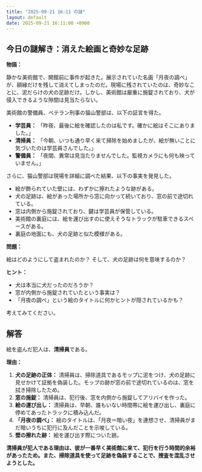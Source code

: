 ```yaml
---
title: "2025-09-21 16:11 の謎"
layout: default
date: 2025-09-21 16:11:00 +0900
---
```

## 今日の謎解き：消えた絵画と奇妙な足跡

**物語：**

静かな美術館で、開館前に事件が起きた。展示されていた名画「月夜の調べ」が、額縁だけを残して消えてしまったのだ。現場に残されていたのは、奇妙なことに、泥だらけの犬の足跡だけ。しかし、美術館は厳重に施錠されており、犬が侵入できるような隙間は見当たらない。

美術館の警備員、ベテラン刑事の猫山警部は、以下の証言を得た。

*   **学芸員：** 「昨夜、最後に絵を確認したのは私です。確かに絵はそこにありました。」
*   **清掃員：** 「今朝、いつも通り早く来て掃除を始めましたが、絵が無いことに気づいたのは学芸員さんでした。」
*   **警備員：** 「夜間、異常は見当たりませんでした。監視カメラにも何も映っていません。」

さらに、猫山警部は現場を詳細に調べた結果、以下の事実を発見した。

*   絵が飾られていた壁には、わずかに擦れたような跡がある。
*   犬の足跡は、絵があった場所から窓に向かって続いており、窓の前で途切れている。
*   窓は内側から施錠されており、鍵は学芸員が保管している。
*   美術館の裏庭には、絵を運び出すのに使えそうなトラックが駐車できるスペースがある。
*   裏庭の地面にも、犬の足跡と似た模様がある。

**問題：**

絵はどのようにして盗まれたのか？ そして、犬の足跡は何を意味するのか？

**ヒント：**

*   犬は本当に犬だったのだろうか？
*   窓が内側から施錠されていたという事実は？
*   「月夜の調べ」という絵のタイトルに何かヒントが隠されているかも？

考えてみてください。

## 解答

絵を盗んだ犯人は、**清掃員**である。

**理由：**

1.  **犬の足跡の正体：** 清掃員は、掃除道具であるモップに泥をつけ、犬の足跡に見せかけて証拠を偽装した。モップの跡が窓の前で途切れているのは、窓を拭き掃除したため。
2.  **窓の施錠：** 清掃員は、犯行後、窓を内側から施錠してアリバイを作った。
3.  **絵の運び出し：** 清掃員は、早朝、誰もいない時間帯に絵を運び出し、裏庭に停めてあったトラックに積み込んだ。
4.  **「月夜の調べ」：** 絵のタイトルは、「月夜＝暗い夜」を連想させ、清掃員がまだ暗いうちに犯行に及んだことを示唆している。
5.  **壁の擦れた跡：** 絵を運び出す際についた跡。

**清掃員が犯人である理由は、彼が一番早く美術館に来て、犯行を行う時間的余裕があったため。また、掃除道具を使って足跡を偽装することで、捜査を混乱させようとした。**
